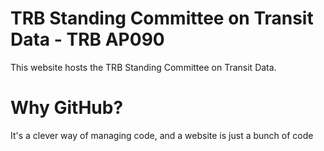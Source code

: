 # TRB Standing Committee on Transit Data - TRB AP090

This website hosts the TRB Standing Committee on Transit Data.  

# Why GitHub?  

It's a clever way of managing code, and a website is just a bunch of code

